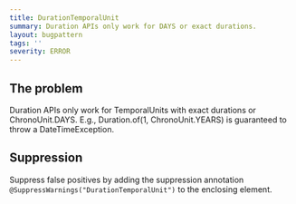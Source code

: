 ```yaml
---
title: DurationTemporalUnit
summary: Duration APIs only work for DAYS or exact durations.
layout: bugpattern
tags: ''
severity: ERROR
---
```


<!--
*** AUTO-GENERATED, DO NOT MODIFY ***
To make changes, edit the @BugPattern annotation or the explanation in docs/bugpattern.
-->

## The problem
Duration APIs only work for TemporalUnits with exact durations or ChronoUnit.DAYS. E.g., Duration.of(1, ChronoUnit.YEARS) is guaranteed to throw a DateTimeException.

## Suppression
Suppress false positives by adding the suppression annotation `@SuppressWarnings("DurationTemporalUnit")` to the enclosing element.
